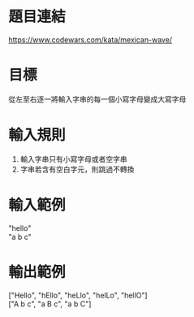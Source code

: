 # 題目連結
https://www.codewars.com/kata/mexican-wave/

# 目標
從左至右逐一將輸入字串的每一個小寫字母變成大寫字母

# 輸入規則
1. 輸入字串只有小寫字母或者空字串
2. 字串若含有空白字元，則跳過不轉換

# 輸入範例
"hello"  
"a b c"

# 輸出範例
["Hello", "hEllo", "heLlo", "helLo", "hellO"]  
["A b c", "a B c", "a b C"]
